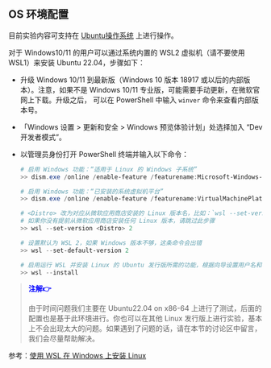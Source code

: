 ## OS 环境配置

目前实验内容可支持在 [Ubuntu操作系统](https://cdimage.ubuntu.com/releases/) 上进行操作。

对于 Windows10/11 的用户可以通过系统内置的 WSL2 虚拟机（请不要使用 WSL1）来安装 Ubuntu 22.04，步骤如下：

- 升级 Windows 10/11 到最新版（Windows 10 版本 18917 或以后的内部版本）。注意，如果不是 Windows 10/11 专业版，可能需要手动更新，在微软官网上下载。升级之后， 可以在 PowerShell 中输入 `winver` 命令来查看内部版本号。

- 「Windows 设置 > 更新和安全 > Windows 预览体验计划」处选择加入 “Dev 开发者模式”。

- 以管理员身份打开 PowerShell 终端并输入以下命令：

  ```powershell
  # 启用 Windows 功能：“适用于 Linux 的 Windows 子系统”
  >> dism.exe /online /enable-feature /featurename:Microsoft-Windows-Subsystem-Linux /all /norestart
  
  # 启用 Windows 功能：“已安装的系统虚拟机平台”
  >> dism.exe /online /enable-feature /featurename:VirtualMachinePlatform /all /norestart
  
  # <Distro> 改为对应从微软应用商店安装的 Linux 版本名，比如：`wsl --set-version Ubuntu 2`
  # 如果你没有提前从微软应用商店安装任何 Linux 版本，请跳过此步骤
  >> wsl --set-version <Distro> 2
  
  # 设置默认为 WSL 2，如果 Windows 版本不够，这条命令会出错
  >> wsl --set-default-version 2
  
  # 启用运行 WSL 并安装 Linux 的 Ubuntu 发行版所需的功能，根据向导设置用户名和密码
  >> wsl --install
  ```

> <font color=blue>**注解👉**</font>  
>
> 由于时间问题我们主要在 Ubuntu22.04  on x86-64 上进行了测试，后面的配置也是基于此环境进行。你也可以在其他 Linux 发行版上进行实验，基本上不会出现太大的问题。如果遇到了问题的话，请在本节的讨论区中留言，我们会尽量帮助解决。

参考：[使用 WSL 在 Windows 上安装 Linux](https://docs.microsoft.com/zh-cn/windows/wsl/install-win10#step-4---download-the-linux-kernel-update-package)
